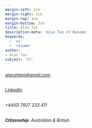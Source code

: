 ```yaml
---
margin-left: 2cm
margin-right: 2cm
margin-top: 1cm
margin-bottom: 2cm
title: Alan Tan
description-meta: 'Alan Tan CV Resume'
keywords:
  - 'cv'
  - 'resume'
author:
- Alan Tan
subject: 'CV'
---
```


###### [alanzhtan@gmail.com](mailto:alanzhtan+cv@gmail.com)
###### [LinkedIn](linkedin.com/in/azt)
###### +44(0) 7927 233 411
###### **Citizenship**: Australian & British
